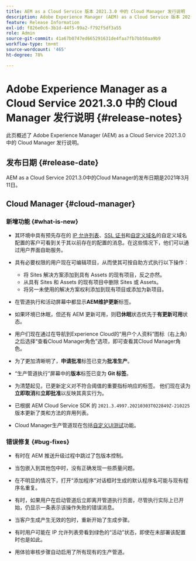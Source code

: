 ```yaml
---
title: AEM as a Cloud Service 版本 2021.3.0 中的 Cloud Manager 发行说明
description: Adobe Experience Manager (AEM) as a Cloud Service 版本 2021.3.0 中的 Cloud Manager 发行说明
feature: Release Information
exl-id: f826e0c6-3b1d-44f5-99a2-f792f5df3a55
role: Admin
source-git-commit: 41a67b0747ed665291631de4faa7fb7bb50aa9b9
workflow-type: tm+mt
source-wordcount: '465'
ht-degree: 78%

---
```


# Adobe Experience Manager as a Cloud Service 2021.3.0 中的 Cloud Manager 发行说明 {#release-notes}

此页概述了 Adobe Experience Manager (AEM) as a Cloud Service 2021.3.0 中的 Cloud Manager 发行说明。

## 发布日期 {#release-date}

AEM as a Cloud Service 2021.3.0中的Cloud Manager的发布日期是2021年3月11日。

## Cloud Manager {#cloud-manager}

### 新增功能 {#what-is-new}

* 其环境中具有预先存在的 [IP 允许列表](/help/implementing/cloud-manager/ip-allow-lists/managing-ip-allow-lists.md#pre-existing-cdn)、[SSL 证书](/help/implementing/cloud-manager/managing-ssl-certifications/managing-certificates.md#pre-existing-cdn)和[自定义域名](/help/implementing/cloud-manager/custom-domain-names/check-domain-name-status.md#pre-existing-cdn)的自定义域名配置的客户可看到关于其以前存在的配置的消息。在这些情况下，他们可以通过用户界面自助服务。

* 具有必要权限的用户现在可编辑项目，从而使其可按自助方式执行以下操作：
   * 将 Sites 解决方案添加到具有 Assets 的现有项目，反之亦然。
   * 从具有 Sites 和 Assets 的现有项目中删除 Sites 或 Assets。
   * 将另一未使用的解决方案权利添加到现有项目或添加为新项目。

* 在管道执行和活动屏幕中都显示&#x200B;**AEM维护更新**&#x200B;标签。

* 如果环境已休眠，但还有 AEM 更新可用，则&#x200B;**已休眠**&#x200B;状态优先于&#x200B;**有更新可用**&#x200B;状态。

* 用户们现在通过在导航到Experience Cloud的“用户个人资料”图标（右上角）之后选择“查看Cloud Manager角色”选项，即可查看其Cloud Manager角色。

* 为了更加清晰明了，**申请批准**&#x200B;标签已变为&#x200B;**批准生产**。

* “生产管道执行”屏幕中的&#x200B;**版本**&#x200B;标签已变为 **Git 标签**。

* 为清楚起见，已更新定义对不符合阈值的重要指标响应的标签。 他们现在读为&#x200B;**立即取消**&#x200B;和&#x200B;**立即批准**&#x200B;以反映其真实行为。

* 已根据 AEM Cloud Service SDK 的 `2021.3.4997.20210303T022849Z-210225` 版本更新了类和方法的弃用列表。

* Cloud Manager生产管道现在包括[自定义UI测试](/help/implementing/cloud-manager/functional-testing.md#custom-ui-testing)功能。

### 错误修复 {#bug-fixes}

* 有时在 AEM 推送升级过程中跳过了包版本控制。

* 当包嵌入到其他包中时，没有正确发现一些质量问题。

* 在不明显的情况下，打开“添加程序”对话框时生成的默认程序名可能与现有程序名重复。

* 有时，如果用户在启动管道后立即离开管道执行页面，尽管执行实际上已开始，仍显示一条表示该操作失败的错误消息。

* 当客户生成产生无效的包时，重新开始了生成步骤。

* 有时用户可能在 IP 允许列表旁看到绿色的“活动”状态，即使在未部署该配置时也是如此。

* 用体验审核步骤自动启用了所有现有的生产管道。

